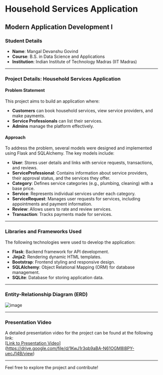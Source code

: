 # Household Services Application

## Modern Application Development I

### Student Details
- **Name**: Mangal Devanshu Govind  
- **Course**: B.S. in Data Science and Applications  
- **Institution**: Indian Institute of Technology Madras (IIT Madras)

---

### Project Details: Household Services Application

#### Problem Statement
This project aims to build an application where:
- **Customers** can book household services, view service providers, and make payments.
- **Service Professionals** can list their services.
- **Admins** manage the platform effectively.

#### Approach
To address the problem, several models were designed and implemented using Flask and SQLAlchemy. The key models include:

- **User**: Stores user details and links with service requests, transactions, and reviews.
- **ServiceProfessional**: Contains information about service providers, their approval status, and the services they offer.
- **Category**: Defines service categories (e.g., plumbing, cleaning) with a base price.
- **Service**: Represents individual services under each category.
- **ServiceRequest**: Manages user requests for services, including appointments and payment information.
- **Review**: Allows users to rate and review services.
- **Transaction**: Tracks payments made for services.

---

### Libraries and Frameworks Used
The following technologies were used to develop the application:
- **Flask**: Backend framework for API development.
- **Jinja2**: Rendering dynamic HTML templates.
- **Bootstrap**: Frontend styling and responsive design.
- **SQLAlchemy**: Object Relational Mapping (ORM) for database management.
- **SQLite**: Database for storing application data.

---

### Entity-Relationship Diagram (ERD)
![image](https://github.com/user-attachments/assets/17a97a20-a97c-43c8-a4f4-609055ea2d86)


---

### Presentation Video
A detailed presentation video for the project can be found at the following link:  
[[Link to Presentation Video](#)](https://drive.google.com/file/d/1KwJ1r3qb9aBA-N61OGM8l8PY-uecJ14B/view)

---

Feel free to explore the project and contribute!
